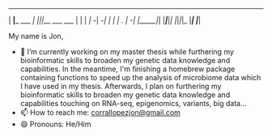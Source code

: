 ##

                                     
 _____             _   _             
|   __|___ ___ ___| |_|_|___ ___ ___ 
|  |  |  _| -_| -_|  _| |   | . |_ -|
|_____|_| |___|___|_| |_|_|_|_  |___|
                            |___|    
    
                                                                                                                    
My name is Jon,

- 🔭 I’m currently working on my master thesis while furthering my bioinformatic skills to broaden my genetic data knowledge and capabilities. In the meantime, I'm finishing a homebrew package containing functions to speed up the analysis of microbiome data which I have used in my thesis. Afterwards, I plan on  furthering my bioinformatic skills to broaden my genetic data knowledge and capabilities touching on RNA-seq, epigenomics, variants, big data...
- 📫 How to reach me: corrallopezjon@gmail.com
- 😄 Pronouns: He/Him
<!--
**Jonsama5/Jonsama5** is a ✨ _special_ ✨ repository because its `README.md` (this file) appears on your GitHub profile.

Here are some ideas to get you started:

- 🔭 I’m currently working on my master thesis while furthering my bioinformatic skills to broaden my genetic data knowledge and capabilities.
- 📫 How to reach me: corrallopezjon@gmail.com
- 😄 Pronouns: He/Him

